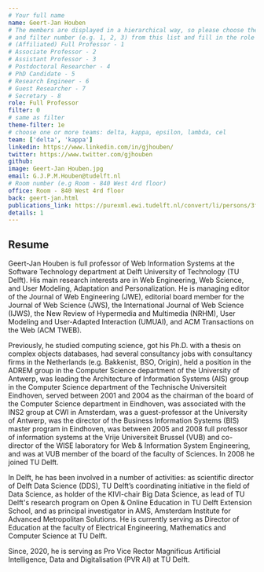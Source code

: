 ```yaml
---
# Your full name
name: Geert-Jan Houben
# The members are displayed in a hierarchical way, so please choose the role (e.g. Full Professor, Assistant Professor etc)
# and filter number (e.g. 1, 2, 3) from this list and fill in the role and filter from below:
# (Affiliated) Full Professor - 1
# Associate Professor - 2
# Assistant Professor - 3
# Postdoctoral Researcher - 4
# PhD Candidate - 5
# Research Engineer - 6
# Guest Researcher - 7
# Secretary - 8
role: Full Professor
filter: 0
# same as filter
theme-filter: 1e
# choose one or more teams: delta, kappa, epsilon, lambda, cel
team: ['delta', 'kappa']
linkedin: https://www.linkedin.com/in/gjhouben/
twitter: https://www.twitter.com/gjhouben
github:
image: Geert-Jan Houben.jpg
email: G.J.P.M.Houben@tudelft.nl
# Room number (e.g Room - 840 West 4rd floor)
office: Room - 840 West 4rd floor
back: geert-jan.html
publications_link: https://purexml.ewi.tudelft.nl/convert/li/persons/3f77eaf9-d538-4448-9035-a34b160676eb
details: 1
---
```


## Resume

Geert-Jan Houben is full professor of Web Information Systems at the Software Technology department at Delft University of Technology (TU Delft). His main research interests are in Web Engineering, Web Science, and User Modeling, Adaptation and Personalization. He is managing editor of the Journal of Web Engineering (JWE), editorial board member for the Journal of Web Science (JWS), the International Journal of Web Science (IJWS), the New Review of Hypermedia and Multimedia (NRHM), User Modeling and User-Adapted Interaction (UMUAI), and ACM Transactions on the Web (ACM TWEB).

Previously, he studied computing science, got his Ph.D. with a thesis on complex objects databases, had several consultancy jobs with consultancy firms in the Netherlands (e.g. Bakkenist, BSO, Origin), held a position in the ADREM group in the Computer Science department of the University of Antwerp, was leading the Architecture of Information Systems (AIS) group in the Computer Science department of the Technische Universiteit Eindhoven, served between 2001 and 2004 as the chairman of the board of the Computer Science department in Eindhoven, was associated with the INS2 group at CWI in Amsterdam, was a guest-professor at the University of Antwerp, was the director of the Business Information Systems (BIS) master program in Eindhoven, was between 2005 and 2008 full professor of information systems at the Vrije Universiteit Brussel (VUB) and co-director of the WISE laboratory for Web & Information System Engineering, and was at VUB member of the board of the faculty of Sciences. In 2008 he joined TU Delft.

In Delft, he has been involved in a number of activities: as scientific director of Delft Data Science (DDS), TU Delft’s coordinating initiative in the field of Data Science, as holder of the KIVI-chair Big Data Science, as lead of TU Delft's research program on Open & Online Education in TU Delft Extension School, and as principal investigator in AMS, Amsterdam Institute for Advanced Metropolitan Solutions. He is currently serving as Director of Education at the faculty of Electrical Engineering, Mathematics and Computer Science at TU Delft.

Since, 2020, he is serving as Pro Vice Rector Magnificus Artificial Intelligence, Data and Digitalisation (PVR AI) at TU Delft.
